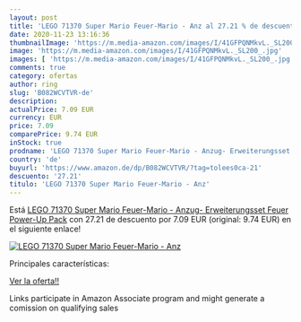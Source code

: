 ```yaml
---
layout: post
title: 'LEGO 71370 Super Mario Feuer-Mario - Anz al 27.21 % de descuento'
date: 2020-11-23 13:16:36
thumbnailImage: 'https://m.media-amazon.com/images/I/41GFPQNMkvL._SL200_.jpg'
image: 'https://m.media-amazon.com/images/I/41GFPQNMkvL._SL200_.jpg'
images: [ 'https://m.media-amazon.com/images/I/41GFPQNMkvL._SL200_.jpg' ]
comments: true
category: ofertas
author: ring
slug: 'B082WCVTVR-de'
description:
actualPrice: 7.09 EUR
currency: EUR
price: 7.09
comparePrice: 9.74 EUR
inStock: true
prodname: 'LEGO 71370 Super Mario Feuer-Mario - Anzug- Erweiterungsset  Feuer Power-Up Pack'
country: 'de'
buyurl: 'https://www.amazon.de/dp/B082WCVTVR/?tag=tolees0ca-21'
descuento: '27.21'
titulo: 'LEGO 71370 Super Mario Feuer-Mario - Anz'
---
```


Está [LEGO 71370 Super Mario Feuer-Mario - Anzug- Erweiterungsset  Feuer Power-Up Pack](https://www.amazon.de/dp/B082WCVTVR/?tag=tolees0ca-21) con 27.21 de descuento por 7.09 EUR (original: 9.74 EUR) en el siguiente enlace!

[![LEGO 71370 Super Mario Feuer-Mario - Anz](https://m.media-amazon.com/images/I/41GFPQNMkvL._SL200_.jpg)](https://www.amazon.de/dp/B082WCVTVR/?tag=tolees0ca-21)

Principales características:


[Ver la oferta!!](https://www.amazon.de/dp/B082WCVTVR/?tag=tolees0ca-21)

Links participate in Amazon Associate program and might generate a comission on qualifying sales


